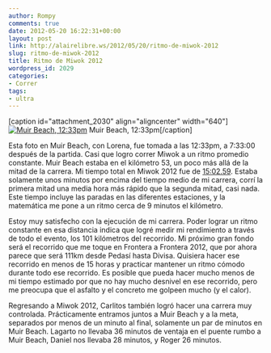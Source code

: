 ```yaml
---
author: Rompy
comments: true
date: 2012-05-20 16:22:31+00:00
layout: post
link: http://alairelibre.ws/2012/05/20/ritmo-de-miwok-2012
slug: ritmo-de-miwok-2012
title: Ritmo de Miwok 2012
wordpress_id: 2029
categories:
- Correr
tags:
- ultra
---
```


[caption id="attachment_2030" align="aligncenter" width="640"][![Muir Beach, 12:33pm](http://alairelibre.ws/wp-content/uploads/2012/05/DSCN01601-640x480.jpg)](http://alairelibre.ws/wp-content/uploads/2012/05/DSCN01601.jpg) Muir Beach, 12:33pm[/caption]


Esta foto en Muir Beach, con Lorena, fue tomada a las 12:33pm, a 7:33:00 después de la partida. Casi que logro correr Miwok a un ritmo promedio constante. Muir Beach estaba en el kilómetro 53, un poco más allá de la mitad de la carrera. Mi tiempo total en Miwok 2012 fue de [15:02.59](http://alairelibre.ws/wp-content/uploads/2012/05/MPanSmall-73.jpg). Estaba solamente unos minutos por encima del tiempo medio de mi carrera, corrí la primera mitad una media hora más rápido que la segunda mitad, casi nada. Este tiempo incluye las paradas en las diferentes estaciones, y la matemática me pone a un ritmo cerca de 9 minutos el kilómetro.




Estoy muy satisfecho con la ejecución de mi carrera. Poder lograr un ritmo constante en esa distancia indica que logré medir mi rendimiento a través de todo el evento, los 101 kilómetros del recorrido. Mi próximo gran fondo será el recorrido que me toque en Frontera a Frontera 2012, que por ahora parece que será 111km desde Pedasí hasta Divisa. Quisiera hacer ese recorrido en menos de 15 horas y practicar mantener un ritmo cómodo durante todo ese recorrido. Es posible que pueda hacer mucho menos de mi tiempo estimado por que no hay mucho desnivel en ese recorrido, pero me preocupa que el asfalto y el concreto me golpeen mucho (y el calor).




Regresando a Miwok 2012, Carlitos también logró hacer una carrera muy controlada. Prácticamente entramos juntos a Muir Beach y a la meta, separados por menos de un minuto al final, solamente un par de minutos en Muir Beach. Lagarto no llevaba 36 minutos de ventaja en el puente rumbo a Muir Beach, Daniel nos llevaba 28 minutos, y Roger 26 minutos.
